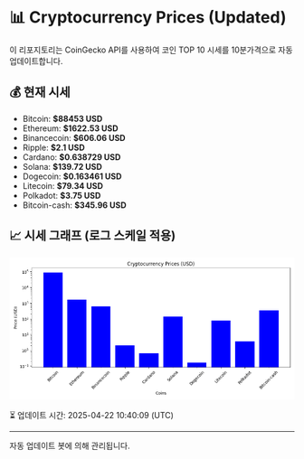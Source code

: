 
# 📊 Cryptocurrency Prices (Updated)

이 리포지토리는 CoinGecko API를 사용하여 코인 TOP 10 시세를 10분가격으로 자동 업데이트합니다.

## 💰 현재 시세
- Bitcoin: **$88453 USD**
- Ethereum: **$1622.53 USD**
- Binancecoin: **$606.06 USD**
- Ripple: **$2.1 USD**
- Cardano: **$0.638729 USD**
- Solana: **$139.72 USD**
- Dogecoin: **$0.163461 USD**
- Litecoin: **$79.34 USD**
- Polkadot: **$3.75 USD**
- Bitcoin-cash: **$345.96 USD**

## 📈 시세 그래프 (로그 스케일 적용)
![Crypto Prices](crypto_prices.png)

⏳ 업데이트 시간: 2025-04-22 10:40:09 (UTC)

---
자동 업데이트 봇에 의해 관리됩니다.
